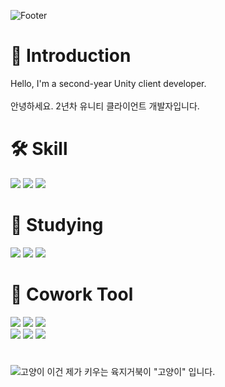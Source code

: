  <div align="left">

 
  ![Footer](https://capsule-render.vercel.app/api?type=waving&color=Black&height=200&section=footer&text=JaeSeopKim&fontColor=FFFFFF&animation=twinkling&fontAlignY=80&fontAlign=26&desc=ClientProgramer&descAlign=57&descAlignY=89&descSize=15)
  
  # 👋 Introduction
  Hello, I'm a second-year Unity client developer.    <br/>
  <br/>
  안녕하세요. 2년차 유니티 클라이언트 개발자입니다. <br/>
  
  
 # 🛠 Skill
 
   <img src="https://img.shields.io/badge/Unity-000000?style=for-the-badge&logo=Unity&logoColor=white">    
   <img src="https://img.shields.io/badge/C%23-239120?style=for-the-badge&logo=C Sharp&logoColor=white">   
  <img src="https://img.shields.io/badge/Type Script-3178C6?style=for-the-badge&logo=TypeScript&logoColor=white">
  
  # 📖 Studying
   <img src="https://img.shields.io/badge/Graphics-000000?style=for-the-badge">
   <img src="https://img.shields.io/badge/Unreal Engine-0E1128?style=for-the-badge&logo=UnrealEngine&logoColor=white">
   <img src="https://img.shields.io/badge/C++-00599C?style=for-the-badge&logo=C++&logoColor=white">
  
  
  # 🤝 Cowork Tool
   <img src="https://img.shields.io/badge/Notion-000000?style=for-the-badge&logo=Notion&logoColor=white">
   <img src="https://img.shields.io/badge/Trello-0052CC?style=for-the-badge&logo=Trello&logoColor=white">
   <img src="https://img.shields.io/badge/Slack-4A154B?style=for-the-badge&logo=Slack&logoColor=white">
  
  <br/>
  
   <img src="https://img.shields.io/badge/Git-F05032?style=for-the-badge&logo=Git&logoColor=white">
   <img src="https://img.shields.io/badge/Sourcetree-0052CC?style=for-the-badge&logo=Sourcetree&logoColor=white">
   <img src="https://img.shields.io/badge/GitHub-181717?style=for-the-badge&logo=GitHub&logoColor=white">
  
  #
  ![고양이](https://github.com/KRKimJaeSeop/KRKimJaeSeop/assets/85120352/fd7a21c4-b4a2-4c21-8355-71ff261ce977)
  이건 제가 키우는 육지거북이 "고양이" 입니다.
 </div>

